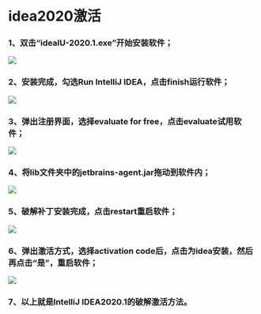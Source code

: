 # idea2020激活

### 1、双击“ideaIU-2020.1.exe”开始安装软件；

![](F:\MyDoc\images\idea2020激活\1.jpg)

### 2、安装完成，勾选Run IntelliJ IDEA，点击finish运行软件；

![](F:\MyDoc\images\idea2020激活\2.jpg)

### 3、弹出注册界面，选择evaluate for free，点击evaluate试用软件；

![](F:\MyDoc\images\idea2020激活\3.jpg)

### 4、将lib文件夹中的jetbrains-agent.jar拖动到软件内；

![](F:\MyDoc\images\idea2020激活\4.jpg)

### 5、破解补丁安装完成，点击restart重启软件；

![](F:\MyDoc\images\idea2020激活\5.jpg)

### 6、弹出激活方式，选择activation code后，点击为idea安装，然后再点击“是”，重启软件；

![](F:\MyDoc\images\idea2020激活\6.jpg)

### 7、以上就是IntelliJ IDEA2020.1的破解激活方法。

